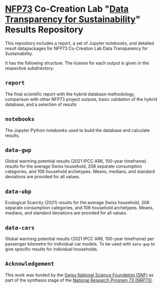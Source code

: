 # [NFP73](https://nfp73.ch/en) Co-Creation Lab "[Data Transparency for Sustainability](https://nfp73.ch/en/syntheses/data-transparency-for-sustainability)" Results Repository

This repository includes a report, a set of Jupyter notebooks, and detailed result datapackages for NFP73 Co-Creation Lab Data Transparency for Sustainability.

It has the following structure. The license for each output is given in the respective subdirectory:

## `report`

The final scientific report with the hybrid database methodology, comparison with other NFP73 project outputs, basic validation of the hybrid database, and a selection of results

## `notebooks`

The Jupyter Python notebooks used to build the database and calculate results.

## `data-gwp`

Global warming potential results (2021 IPCC AR6, 100-year timeframe) results for the average Swiss household, 208 separate consumption categories, and 106 household archetypes. Means, medians, and standard deviations are provided for all values.

## `data-ubp`

Ecological Scarcity (2021) results for the average Swiss household, 208 separate consumption categories, and 106 household archetypes. Means, medians, and standard deviations are provided for all values.

## `data-cars`

Global warming potential results (2021 IPCC AR6, 100-year timeframe) per passenger kilometre for individual car models. To be used with `data-gwp` to give specific results for individual households.


## `Acknowledgement`
This work was funded by the [Swiss National Science Foundation (SNF)](https://snf.ch/en) as part of the synthesis stage of the [National Research Program 73 (NRP73)](https://nfp73.ch/en). 
